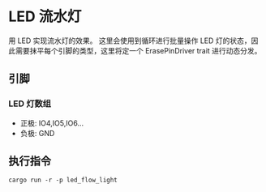 # LED 流水灯

用 LED 实现流水灯的效果。
这里会使用到循环进行批量操作 LED 灯的状态，因此需要抹平每个引脚的类型，这里将定一个 ErasePinDriver trait 进行动态分发。

## 引脚

### LED 灯数组

- 正极: IO4,IO5,IO6...
- 负极: GND

## 执行指令

```shell
cargo run -r -p led_flow_light
```
